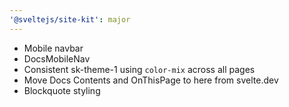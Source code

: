 ```yaml
---
'@sveltejs/site-kit': major
---
```


- Mobile navbar
- DocsMobileNav
- Consistent sk-theme-1 using `color-mix` across all pages
- Move Docs Contents and OnThisPage to here from svelte.dev
- Blockquote styling
